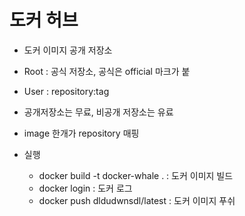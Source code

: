 # 도커 허브

- 도커 이미지 공개 저장소
- Root : 공식 저장소, 공식은 official 마크가 붙
- User : repository:tag
- 공개저장소는 무료, 비공개 저장소는 유료
- image 한개가 repository  매핑 

- 실행
    - docker build -t docker-whale . : 도커 이미지 빌드
    - docker login : 도커 로그
    - docker push dldudwnsdl/latest : 도커 이미지 푸쉬
    
    

    